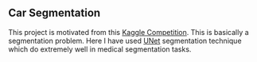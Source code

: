 ## Car Segmentation
This project is motivated from this [Kaggle Competition](https://www.kaggle.com/c/carvana-image-masking-challenge). This is basically a segmentation problem. 
Here I have used [UNet](https://arxiv.org/abs/1505.04597) segmentation technique which do extremely well in medical segmentation tasks. 
